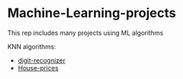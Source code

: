 # Machine-Learning-projects
This rep includes many projects using ML algorithms

KNN algorithms:  
* [digit-recognizer](https://github.com/Lynn-Luyp/Machine-Learning-projects/tree/main/digit-recognizer)
* [House-prices](https://github.com/Lynn-Luyp/Machine-Learning-projects/tree/main/House%20prices)





